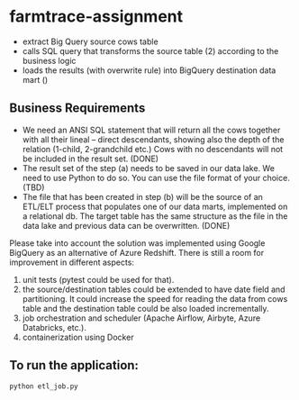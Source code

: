 # farmtrace-assignment
* extract Big Query source cows table 
* calls SQL query that transforms the source table (2) according to the business logic 
* loads the results (with overwrite rule) into BigQuery destination data mart ()

## Business Requirements

* We need an ANSI SQL statement that will return all the cows together with all their lineal – direct
descendants, showing also the depth of the relation (1-child, 2-grandchild etc.) Cows with no
descendants will not be included in the result set. (DONE)
* The result set of the step (a) needs to be saved in our data lake. We need to use Python to do so.
You can use the file format of your choice. (TBD)
* The file that has been created in step (b) will be the source of an ETL/ELT process that populates
one of our data marts, implemented on a relational db. The target table has the same structure as
the file in the data lake and previous data can be overwritten. (DONE)

Please take into account the solution was implemented using Google BigQuery as an alternative of Azure Redshift.
There is still a room for improvement in different aspects: 
1. unit tests (pytest could be used for that).
2. the source/destination tables could be extended to have date field and partitioning. It could increase the speed for reading the data from cows table and the destination table could be also loaded incrementally.
3. job orchestration and scheduler (Apache Airflow, Airbyte, Azure Databricks, etc.).
4. containerization using Docker

## To run the application:

```bash
python etl_job.py
```
